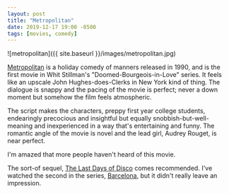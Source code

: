 ```yaml
---
layout: post
title: "Metropolitan"
date: 2019-12-17 19:00 -0500
tags: [movies, comedy]
---
```


![metropolitan]({{ site.baseurl }}/images/metropolitan.jpg)

[Metropolitan](https://www.imdb.com/title/tt0100142/) is a holiday comedy of
manners released in 1990, and is the first movie in Whit Stillman's
"Doomed-Bourgeois-in-Love" series. It feels like an upscale John
Hughes-does-Clerks in New York kind of thing. The dialogue is snappy and the
pacing of the movie is perfect; never a down moment but somehow the film feels
atmospheric.

The script makes the characters, preppy first year college students,
endearingly precocious and insightful but equally snobbish-but-well-meaning and
inexperienced in a way that's entertaining and funny. The romantic angle of the
movie is novel and the lead girl, Audrey Rouget, is near perfect.

I'm amazed that more people haven't heard of this movie.

The sort-of sequel, [The Last Days of
Disco](https://www.imdb.com/title/tt0120728/) comes recommended. I've watched
the second in the series, [Barcelona](https://www.imdb.com/title/tt0109219/),
but it didn't really leave an impression.

